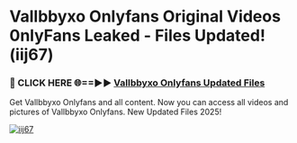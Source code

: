 # Vallbbyxo Onlyfans Original Videos 0nlyFans Leaked - Files Updated! (iij67)

<h3>🔴 CLICK HERE 🌐==►► <a href="https://tinyurl.com/ehrbuxhb" rel="nofollow">Vallbbyxo Onlyfans Updated Files</a></h3>

Get Vallbbyxo Onlyfans and all content. Now you can access all videos and pictures of Vallbbyxo Onlyfans. New Updated Files 2025!

[![iij67](https://i.imgur.com/lVYEuWS.gif)](https://tinyurl.com/ehrbuxhb)
